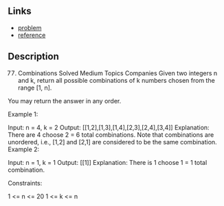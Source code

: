 ## Links
* [problem](https://leetcode.com/problems/combinations/description/?envType=study-plan-v2&envId=top-interview-150)
* [reference](https://leetcode.com/problems/combinations/solutions/3845249/iterative-backtracking-video-100-efficient-combinatorial-generation)


## Description

77. Combinations
Solved
Medium
Topics
Companies
Given two integers n and k, return all possible combinations of k numbers chosen from the range [1, n].

You may return the answer in any order.

 

Example 1:

Input: n = 4, k = 2
Output: [[1,2],[1,3],[1,4],[2,3],[2,4],[3,4]]
Explanation: There are 4 choose 2 = 6 total combinations.
Note that combinations are unordered, i.e., [1,2] and [2,1] are considered to be the same combination.
Example 2:

Input: n = 1, k = 1
Output: [[1]]
Explanation: There is 1 choose 1 = 1 total combination.
 

Constraints:

1 <= n <= 20
1 <= k <= n
